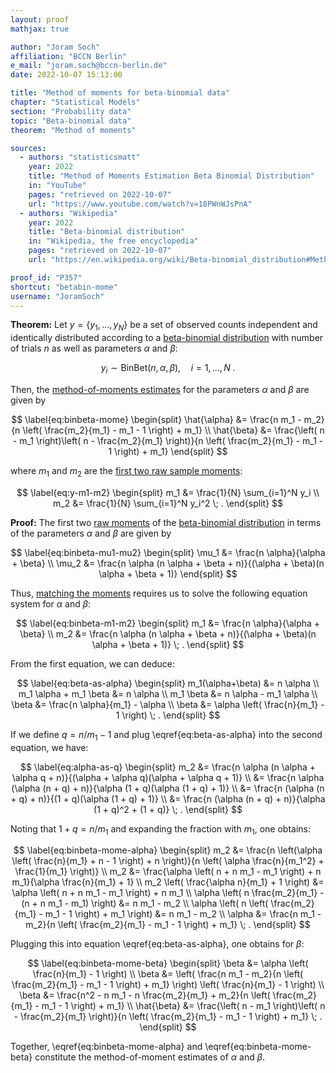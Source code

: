 ```yaml
---
layout: proof
mathjax: true

author: "Joram Soch"
affiliation: "BCCN Berlin"
e_mail: "joram.soch@bccn-berlin.de"
date: 2022-10-07 15:13:00

title: "Method of moments for beta-binomial data"
chapter: "Statistical Models"
section: "Probability data"
topic: "Beta-binomial data"
theorem: "Method of moments"

sources:
  - authors: "statisticsmatt"
    year: 2022
    title: "Method of Moments Estimation Beta Binomial Distribution"
    in: "YouTube"
    pages: "retrieved on 2022-10-07"
    url: "https://www.youtube.com/watch?v=18PWnWJsPnA"
  - authors: "Wikipedia"
    year: 2022
    title: "Beta-binomial distribution"
    in: "Wikipedia, the free encyclopedia"
    pages: "retrieved on 2022-10-07"
    url: "https://en.wikipedia.org/wiki/Beta-binomial_distribution#Method_of_moments"

proof_id: "P357"
shortcut: "betabin-mome"
username: "JoramSoch"
---
```



**Theorem:** Let $y = \left\lbrace y_1, \ldots, y_N \right\rbrace$ be a set of observed counts independent and identically distributed according to a [beta-binomial distribution](/D/betabin) with number of trials $n$ as well as parameters $\alpha$ and $\beta$:

$$ \label{eq:binbeta}
y_i \sim \mathrm{BinBet}(n, \alpha, \beta), \quad i = 1, \ldots, N \; .
$$

Then, the [method-of-moments estimates](/D/mome) for the parameters $\alpha$ and $\beta$ are given by

$$ \label{eq:binbeta-mome}
\begin{split}
\hat{\alpha} &= \frac{n m_1 - m_2}{n \left( \frac{m_2}{m_1} - m_1 - 1 \right) + m_1} \\
\hat{\beta} &= \frac{\left( n - m_1 \right)\left( n - \frac{m_2}{m_1} \right)}{n \left( \frac{m_2}{m_1} - m_1 - 1 \right) + m_1}
\end{split}
$$

where $m_1$ and $m_2$ are the [first two raw sample moments](/D/mom-raw):

$$ \label{eq:y-m1-m2}
\begin{split}
m_1 &= \frac{1}{N} \sum_{i=1}^N y_i \\
m_2 &= \frac{1}{N} \sum_{i=1}^N y_i^2 \; .
\end{split}
$$


**Proof:** The first two [raw moments](/D/mom-raw) of the [beta-binomial distribution](/D/betabin) in terms of the parameters $\alpha$ and $\beta$ are given by

$$ \label{eq:binbeta-mu1-mu2}
\begin{split}
\mu_1 &= \frac{n \alpha}{\alpha + \beta} \\
\mu_2 &= \frac{n \alpha (n \alpha + \beta + n)}{(\alpha + \beta)(n \alpha + \beta + 1)}
\end{split}
$$

Thus, [matching the moments](/D/mome) requires us to solve the following equation system for $\alpha$ and $\beta$:

$$ \label{eq:binbeta-m1-m2}
\begin{split}
m_1 &= \frac{n \alpha}{\alpha + \beta} \\
m_2 &= \frac{n \alpha (n \alpha + \beta + n)}{(\alpha + \beta)(n \alpha + \beta + 1)} \; .
\end{split}
$$

From the first equation, we can deduce:

$$ \label{eq:beta-as-alpha}
\begin{split}
m_1(\alpha+\beta) &= n \alpha \\
m_1 \alpha + m_1 \beta &= n \alpha \\
m_1 \beta &= n \alpha - m_1 \alpha \\
\beta &= \frac{n \alpha}{m_1} - \alpha \\
\beta &= \alpha \left( \frac{n}{m_1} - 1 \right) \; .
\end{split}
$$

If we define $q = n/m_1 - 1$ and plug \eqref{eq:beta-as-alpha} into the second equation, we have:

$$ \label{eq:alpha-as-q}
\begin{split}
m_2 &= \frac{n \alpha (n \alpha + \alpha q + n)}{(\alpha + \alpha q)(\alpha + \alpha q + 1)} \\
&= \frac{n \alpha (\alpha (n + q) + n)}{\alpha (1 + q)(\alpha (1 + q) + 1)} \\
&= \frac{n (\alpha (n + q) + n)}{(1 + q)(\alpha (1 + q) + 1)} \\
&= \frac{n (\alpha (n + q) + n)}{\alpha (1 + q)^2 + (1 + q)} \; .
\end{split}
$$

Noting that $1+q = n/m_1$ and expanding the fraction with $m_1$, one obtains:

$$ \label{eq:binbeta-mome-alpha}
\begin{split}
m_2 &= \frac{n \left(\alpha \left( \frac{n}{m_1} + n - 1 \right) + n \right)}{n \left( \alpha \frac{n}{m_1^2} + \frac{1}{m_1} \right)} \\
m_2 &= \frac{\alpha \left( n + n m_1 - m_1 \right) + n m_1}{\alpha \frac{n}{m_1} + 1} \\
m_2 \left( \frac{\alpha n}{m_1} + 1 \right) &= \alpha \left( n + n m_1 - m_1 \right) + n m_1 \\
\alpha \left( n \frac{m_2}{m_1} - (n + n m_1 - m_1) \right) &= n m_1 - m_2 \\
\alpha \left( n \left( \frac{m_2}{m_1} - m_1 - 1 \right) + m_1 \right) &= n m_1 - m_2 \\
\alpha &= \frac{n m_1 - m_2}{n \left( \frac{m_2}{m_1} - m_1 - 1 \right) + m_1} \; .
\end{split}
$$

Plugging this into equation \eqref{eq:beta-as-alpha}, one obtains for $\beta$:

$$ \label{eq:binbeta-mome-beta}
\begin{split}
\beta &= \alpha \left( \frac{n}{m_1} - 1 \right) \\
\beta &= \left( \frac{n m_1 - m_2}{n \left( \frac{m_2}{m_1} - m_1 - 1 \right) + m_1} \right) \left( \frac{n}{m_1} - 1 \right) \\
\beta &= \frac{n^2 - n m_1 - n \frac{m_2}{m_1} + m_2}{n \left( \frac{m_2}{m_1} - m_1 - 1 \right) + m_1} \\
\hat{\beta} &= \frac{\left( n - m_1 \right)\left( n - \frac{m_2}{m_1} \right)}{n \left( \frac{m_2}{m_1} - m_1 - 1 \right) + m_1} \; .
\end{split}
$$

Together, \eqref{eq:binbeta-mome-alpha} and \eqref{eq:binbeta-mome-beta} constitute the method-of-moment estimates of $\alpha$ and $\beta$.